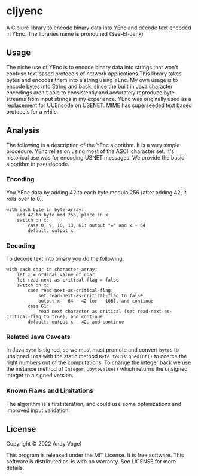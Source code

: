# cljyenc

A Clojure library to encode binary data into YEnc and decode
text encoded in YEnc. The libraries name is pronouned (See-El-Jenk)

## Usage

The niche use of YEnc
is to encode binary data into strings that won't confuse text based
protocols of network applications.This library takes bytes and encodes them into a string using YEnc. My own usage is to encode bytes into String and back, since the built in Java character
encodings aren't able to consistently and accurately reproduce byte
streams from input strings in my experience. YEnc was originally
used as a replacement for UUEncode on USENET. MIME has 
superseeded text based protocols for a while. 

## Analysis

The following is a description of the YEnc algorithm. It is a very simple
procedure. YEnc relies on using most of the ASCII character set. It's 
historical use was for encoding USNET messages. We provide the basic
algorithm in pseudocode.

### Encoding

You YEnc data by adding 42 to each byte modulo 256 (after adding 42, it
rolls over to 0). 

```
with each byte in byte-array:
    add 42 to byte mod 256, place in x
    switch on x:
        case 0, 9, 10, 13, 61: output "=" and x + 64
        default: output x
```

### Decoding

To decode text into binary you do the following.

```
with each char in character-array:
    let x = ordinal value of char
    let read-next-as-critical-flag = false
    switch on x:
        case read-next-as-critical-flag: 
            set read-next-as-critical-flag to false
            output x - 64 - 42 (or - 106), and continue
        case 61: 
            read next character as critical (set read-next-as-critical-flag to true), and continue
        default: output x - 42, and continue
```

### Related Java Caveats

In Java `byte` is signed, so we must must promote and convert `byte`s to unsigned `int`s
with the static method `Byte.toUnsignedInt()` to coerce the right numbers out of 
the computations. To change the integer back we use the instance method of 
`Integer`, `.byteValue()` which returns the unsigned integer to a signed version.

### Known Flaws and Limitations

The algorithm is a first iteration, and could use some optimizations and improved input
validation.

## License

Copyright © 2022 Andy Vogel

This program is released under the MIT License. It is free software. This software is 
distributed as-is with no warranty. See LICENSE for more details.

